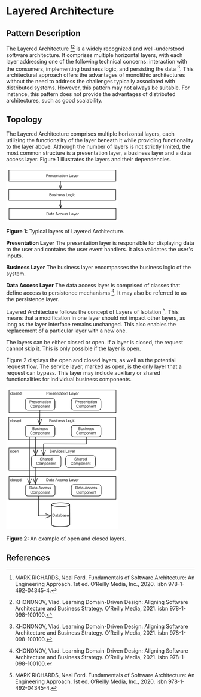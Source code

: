 # Layered Architecture

## Pattern Description
The Layered Architecture [^1][^2] is a widely recognized and well-understood software architecture. It comprises multiple horizontal layers, with each layer addressing one of the following technical concerns: interaction with the consumers, implementing business logic, and persisting the data [^2].
This architectural approach offers the advantages of monolithic architectures without the need to address the challenges typically associated with distributed systems. However, this pattern may not always be suitable. For instance, this pattern does not provide the advantages of distributed architectures, such as good scalability.

## Topology
The Layered Architecture comprises multiple horizontal layers, each utilizing the functionality of the layer beneath it while providing functionality to the layer above. Although the number of layers is not strictly limited, the most common structure is a presentation layer, a business layer and a data access layer. Figure 1 illustrates the layers and their dependencies.

<img src="./Diagrams/Layered_literature.png" width="300"/>

**Figure 1:** Typical layers of Layered Architecture.

**Presentation Layer** The presentation layer is responsible for displaying data to the user and contains the user event handlers. It also validates the user's inputs.

**Business Layer** The business layer encompasses the business logic of the system.

**Data Access Layer** The data access layer is comprised of classes that define access to persistence mechanisms [^2]. It may also be referred to as the persistence layer.


Layered Architecture follows the concept of Layers of Isolation [^1]. This means that a modification in one layer should not impact other layers, as long as the layer interface remains unchanged. This also enables the replacement of a particular layer with a new one.

The layers can be either closed or open. If a layer is closed, the request cannot skip it. This is only possible if the layer is open.

Figure 2 displays the open and closed layers, as well as the potential request flow. The service layer, marked as open, is the only layer that a request can bypass. This layer may include auxiliary or shared functionalities for individual business components.

<img src="./Diagrams/Layered_annotate.png" width="300"/>

**Figure 2:** An example of open and closed layers.
## References
[^1]: MARK RICHARDS, Neal Ford. Fundamentals of Software Architecture: An Engineering Approach. 1st ed. O’Reilly Media, Inc., 2020. isbn 978-1-492-04345-4.
[^2]: KHONONOV, Vlad. Learning Domain-Driven Design: Aligning Software Architecture and Business Strategy. O’Reilly Media, 2021. isbn 978-1-098-100100.